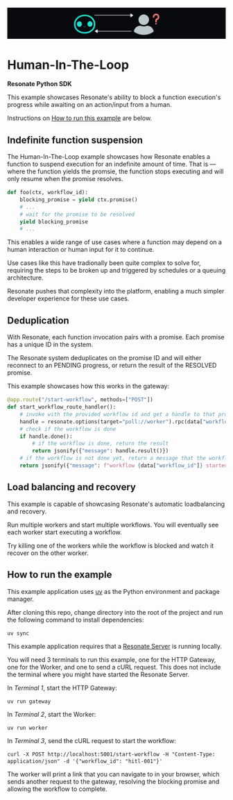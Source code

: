 ![human in the loop banner](/assets/human-in-the-loop.png)

# Human-In-The-Loop

**Resonate Python SDK**

This example showcases Resonate's ability to block a function execution's progress while awaiting on an action/input from a human.

Instructions on [How to run this example](#how-to-run-the-example) are below.

## Indefinite function suspension

The Human-In-The-Loop example showcases how Resonate enables a function to suspend execution for an indefinite amount of time. That is — where the function yields the promsie, the function stops executing and will only resume when the promise resolves.

```python
def foo(ctx, workflow_id):
    blocking_promise = yield ctx.promise()
    # ...
    # wait for the promise to be resolved
    yield blocking_promise
    # ...
```

This enables a wide range of use cases where a function may depend on a human interaction or human input for it to continue.

Use cases like this have tradionally been quite complex to solve for, requiring the steps to be broken up and triggered by schedules or a queuing architecture.

Resonate pushes that complexity into the platform, enabling a much simpler developer experience for these use cases.

## Deduplication

With Resonate, each function invocation pairs with a promise.
Each promise has a unique ID in the system.

The Resonate system deduplicates on the promise ID and will either reconnect to an PENDING progress, or return the result of the RESOLVED promise.

This example showcases how this works in the gateway:

```python
@app.route("/start-workflow", methods=["POST"])
def start_workflow_route_handler():
    # invoke with the provided workflow id and get a handle to that promise
    handle = resonate.options(target="poll://worker").rpc(data["workflow_id"], "foo", data["workflow_id"])
    # check if the workflow is done
    if handle.done():
        # if the workflow is done, return the result
        return jsonify({"message": handle.result()})
    # if the workflow is not done yet, return a message that the workflow started
    return jsonify({"message": f"workflow {data["workflow_id"]} started"}), 200
```

## Load balancing and recovery

This example is capable of showcasing Resonate's automatic loadbalancing and recovery.

Run multiple workers and start multiple workflows.
You will eventually see each worker start executing a workflow.

Try killing one of the workers while the workflow is blocked and watch it recover on the other worker.

## How to run the example

This example application uses [uv](https://docs.astral.sh/uv/) as the Python environment and package manager.

After cloning this repo, change directory into the root of the project and run the following command to install dependencies:

```shell
uv sync
```

This example application requires that a [Resonate Server](https://docs.resonatehq.io/get-started/server-quickstart) is running locally.

You will need 3 terminals to run this example, one for the HTTP Gateway, one for the Worker, and one to send a cURL request. This does not include the terminal where you might have started the Resonate Server.

In _Terminal 1_, start the HTTP Gateway:

```shell
uv run gateway
```

In _Terminal 2_, start the Worker:

```shell
uv run worker
```

In _Terminal 3_, send the cURL request to start the workflow:

```shell
curl -X POST http://localhost:5001/start-workflow -H "Content-Type: application/json" -d '{"workflow_id": "hitl-001"}'
```

The worker will print a link that you can navigate to in your browser, which sends another request to the gateway, resolving the blocking promise and allowing the workflow to complete.
